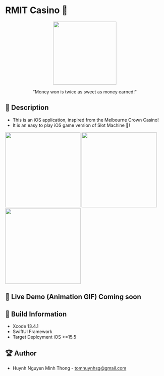 # RMIT Casino 🎰


<p align="center">
  <img width="200" src="https://i.imgur.com/QOv0msZ.png">
</p>

<p align="center">"Money won is twice as sweet as money earned!"</p>

## 📖 Description

- This is an iOS application, inspired from the Melbourne Crown Casino!
- It is an easy to play iOS game version of Slot Machine 🎰!

<img src="https://i.imgur.com/Z2EwulP.png" width="238" > <img src="https://i.imgur.com/gUmS8n5.png" width="238" > <img src="https://i.imgur.com/LpTyusp.png" width="239" >

## 🔮 Live Demo (Animation GIF) Coming soon


## 🔧 Build Information
- Xcode 13.4.1
- SwiftUI Framework
- Target Deployment iOS >=15.5

## 🏆 Author
- Huynh Nguyen Minh Thong - tomhuynhsg@gmail.com
